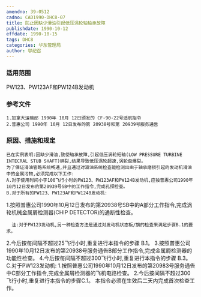 ```yaml
---
amendno: 39-0512
cadno: CAD1990-DHC8-07
title: 防止因缺少滑油引起低压涡轮轴轴承故障
publishdate: 1990-10-12
effdate: 1990-10-15
tags: DHC8
categories: 华东管理局
author: 邬纪召
---
```


### 适用范围 
PW123、PW123AF和PW124B发动机

<!--more-->
### 参考文件
    1.加拿大运输部 1990年 10月 12日颁发的 CF-90-22号适航指令
    2.普惠公司 1990年 10月 12日发布的第 20938号和第 20939号服务通告

### 原因、措施和规定 
    已在实例表明:因缺少滑油,致使轴承故障,引起低压涡轮短轴(LOW PRESSURE TURBINE INTECRAL STUB SHAFT)碎裂,结果导致低压涡轮超速,涡轮盘爆裂。 
    为了保证滑油管路系统畅通,并且通过对滑油系统检查能检测出由于轴承磨损引起的发动机滑油中的金属污物,必须完成以下工作: 
    A.对于使用时间小于100飞行小时的PW123、PW123AF和PW124B发动机,应按普惠公司1990年10月12日发布的第20939号SB中的工作指令,完成孔探检查。 
    B.对于所有的PW123、PW123AF和PW124B发动机: 
1.按照普惠公司1990年10月12日发布的第20938号SB中的A部分工作指令,完成涡轮机械金属屑检测器(CHIP DETECTOR)的通断性检查。
  
      注:对于PW123发动机,另一种检查方法是通过对发动机状态板/旗的检查来满足步骤B.1的要求。 
2.今后按每间隔不超过25飞行小时,重复进行本指令的步骤
B.1。 
3.按照普惠公司1990年10月12日发布的第20938号服务通告B部分工作指令,完成金属屑检测器的功能性检查。 
      4.今后按每间隔不超过300飞行小时,重复进行本指令的步骤
B.3。 
    C.对于PW123发动机: 
1.按照普惠公司1990年10月12日发布的第20983号服务通告中C部分工作指令,完成金属屑检测器的飞机电路检查。 
2.今后按间隔不超过300飞行小时,重复进行本指令的步骤C.1。    本指令必须在生效后二天内完成首次检查工作。

